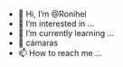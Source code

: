 - 👋 Hi, I’m @Ronihel
- 👀 I’m interested in ...
- 🌱 I’m currently learning ...
- 💞️ cámaras 
- 📫 How to reach me ...

<!---
Ronihel/Ronihel is a ✨ special ✨ repository because its `README.md` (this file) appears on your GitHub profile.
You can click the Preview link to take a look at your changes.
--->
